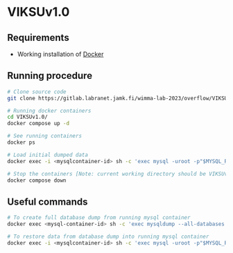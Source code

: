 # VIKSUv1.0



## Requirements
- Working installation of [Docker](https://docs.docker.com/engine/install/)


## Running procedure
```bash
# Clone source code
git clone https://gitlab.labranet.jamk.fi/wimma-lab-2023/overflow/VIKSUv1.0.git

# Running docker containers
cd VIKSUv1.0/
docker compose up -d

# See running containers
docker ps

# Load initial dumped data
docker exec -i <mysqlcontainer-id> sh -c 'exec mysql -uroot -p"$MYSQL_ROOT_PASSWORD"' < viksu-dump.sql

# Stop the containers [Note: current working directory should be VIKSUv1.0]
docker compose down
```


## Useful commands
```bash
# To create full database dump from running mysql container
docker exec <mysql-container-id> sh -c 'exec mysqldump --all-databases -uroot -p"$MYSQL_ROOT_PASSWORD"' > viksu-dump.sql

# To restore data from database dump into running mysql container
docker exec -i <mysqlcontainer-id> sh -c 'exec mysql -uroot -p"$MYSQL_ROOT_PASSWORD"' < viksu-dump.sql
```